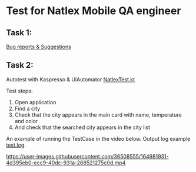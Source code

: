 # Test for Natlex Mobile QA engineer

## Task 1:
[Bug reports & Suggestions](https://docs.google.com/spreadsheets/d/1000f4OqAnaVy3AHPlwtL0jFeyosQ4ATOU2CSE72fRXY/edit?usp=sharing)

## Task 2:
Autotest with Kaspresso & UiAutomator [NatlexTest.kt](https://github.com/TanyaNolan/test-weather-app/blob/main/NatlexTest.kt)

Test steps:
1) Open application
2) Find a city
3) Check that the city appears in the main card with name, temperature and color
4) And check that the searched city appears in the city list

An example of running the TestCase in the video below.
Output log example [test.log](https://github.com/TanyaNolan/test-weather-app/blob/main/test.log).

https://user-images.githubusercontent.com/36508555/164981931-4d395eb0-ecc9-40dc-931a-268521275c0d.mp4





